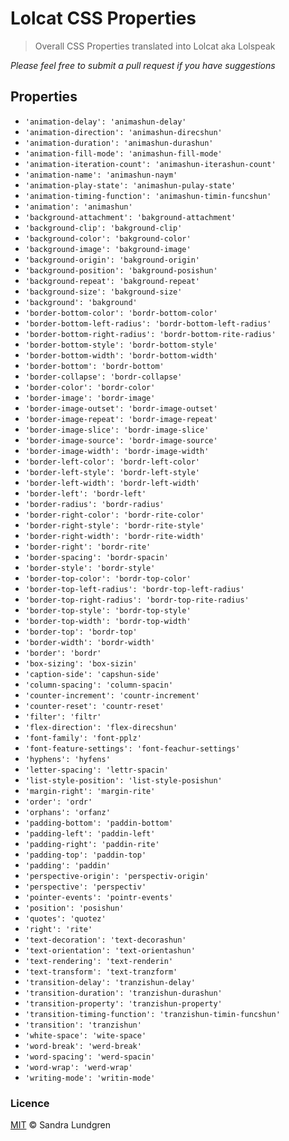 # Lolcat CSS Properties

> Overall CSS Properties translated into Lolcat aka Lolspeak

_Please feel free to submit a pull request if you have suggestions_

## Properties

* `'animation-delay': 'animashun-delay'`
* `'animation-direction': 'animashun-direcshun'`
* `'animation-duration': 'animashun-durashun'`
* `'animation-fill-mode': 'animashun-fill-mode'`
* `'animation-iteration-count': 'animashun-iterashun-count'`
* `'animation-name': 'animashun-naym'`
* `'animation-play-state': 'animashun-pulay-state'`
* `'animation-timing-function': 'animashun-timin-funcshun'`
* `'animation': 'animashun'`
* `'background-attachment': 'bakground-attachment'`
* `'background-clip': 'bakground-clip'`
* `'background-color': 'bakground-color'`
* `'background-image': 'bakground-image'`
* `'background-origin': 'bakground-origin'`
* `'background-position': 'bakground-posishun'`
* `'background-repeat': 'bakground-repeat'`
* `'background-size': 'bakground-size'`
* `'background': 'bakground'`
* `'border-bottom-color': 'bordr-bottom-color'`
* `'border-bottom-left-radius': 'bordr-bottom-left-radius'`
* `'border-bottom-right-radius': 'bordr-bottom-rite-radius'`
* `'border-bottom-style': 'bordr-bottom-style'`
* `'border-bottom-width': 'bordr-bottom-width'`
* `'border-bottom': 'bordr-bottom'`
* `'border-collapse': 'bordr-collapse'`
* `'border-color': 'bordr-color'`
* `'border-image': 'bordr-image'`
* `'border-image-outset': 'bordr-image-outset'`
* `'border-image-repeat': 'bordr-image-repeat'`
* `'border-image-slice': 'bordr-image-slice'`
* `'border-image-source': 'bordr-image-source'`
* `'border-image-width': 'bordr-image-width'`
* `'border-left-color': 'bordr-left-color'`
* `'border-left-style': 'bordr-left-style'`
* `'border-left-width': 'bordr-left-width'`
* `'border-left': 'bordr-left'`
* `'border-radius': 'bordr-radius'`
* `'border-right-color': 'bordr-rite-color'`
* `'border-right-style': 'bordr-rite-style'`
* `'border-right-width': 'bordr-rite-width'`
* `'border-right': 'bordr-rite'`
* `'border-spacing': 'bordr-spacin'`
* `'border-style': 'bordr-style'`
* `'border-top-color': 'bordr-top-color'`
* `'border-top-left-radius': 'bordr-top-left-radius'`
* `'border-top-right-radius': 'bordr-top-rite-radius'`
* `'border-top-style': 'bordr-top-style'`
* `'border-top-width': 'bordr-top-width'`
* `'border-top': 'bordr-top'`
* `'border-width': 'bordr-width'`
* `'border': 'bordr'`
* `'box-sizing': 'box-sizin'`
* `'caption-side': 'capshun-side'`
* `'column-spacing': 'column-spacin'`
* `'counter-increment': 'countr-increment'`
* `'counter-reset': 'countr-reset'`
* `'filter': 'filtr'`
* `'flex-direction': 'flex-direcshun'`
* `'font-family': 'font-pplz'`
* `'font-feature-settings': 'font-feachur-settings'`
* `'hyphens': 'hyfens'`
* `'letter-spacing': 'lettr-spacin'`
* `'list-style-position': 'list-style-posishun'`
* `'margin-right': 'margin-rite'`
* `'order': 'ordr'`
* `'orphans': 'orfanz'`
* `'padding-bottom': 'paddin-bottom'`
* `'padding-left': 'paddin-left'`
* `'padding-right': 'paddin-rite'`
* `'padding-top': 'paddin-top'`
* `'padding': 'paddin'`
* `'perspective-origin': 'perspectiv-origin'`
* `'perspective': 'perspectiv'`
* `'pointer-events': 'pointr-events'`
* `'position': 'posishun'`
* `'quotes': 'quotez'`
* `'right': 'rite'`
* `'text-decoration': 'text-decorashun'`
* `'text-orientation': 'text-orientashun'`
* `'text-rendering': 'text-renderin'`
* `'text-transform': 'text-tranzform'`
* `'transition-delay': 'tranzishun-delay'`
* `'transition-duration': 'tranzishun-durashun'`
* `'transition-property': 'tranzishun-property'`
* `'transition-timing-function': 'tranzishun-timin-funcshun'`
* `'transition': 'tranzishun'`
* `'white-space': 'wite-space'`
* `'word-break': 'werd-break'`
* `'word-spacing': 'werd-spacin'`
* `'word-wrap': 'werd-wrap'`
* `'writing-mode': 'writin-mode'`

### Licence

[MIT](licence) © Sandra Lundgren
